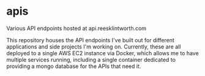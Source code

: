 # apis
Various API endpoints hosted at api.reesklintworth.com

This repository houses the API endpoints I've built out for different applications and side projects I'm working on. Currently, these are all deployed to a single AWS EC2 instance via Docker, which allows me to have multiple services running, including a single container dedicated to providing a mongo database for the APIs that need it.
